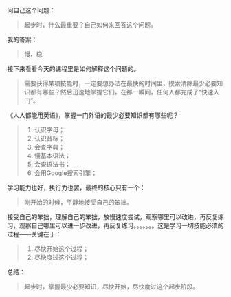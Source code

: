 问自己这个问题：
> 起步时，什么最重要？自己如何来回答这个问题。

我的答案：
> 慢、稳

接下来看看今天的课程里是如何解释这个问题的。

> 需要获得某项技能时，一定要想办法在最快的时间里，摸索清除最少必要知识都有哪些？然后迅速地掌握它们，在那一瞬间，任何人都完成了“快速入门”。

《人人都能用英语》，掌握一门外语的最少必要知识都有哪些呢？
> 1. 认识字母；
> 2. 认识音标；
> 3. 会查字典；
> 4. 懂基本语法；
> 5. 会查语法书；
> 6. 会用Google搜索引擎；

学习能力也好，执行力也罢，最终的核心只有一个：
> 刚开始的时候，平静地接受自己的笨拙。

接受自己的笨拙，理解自己的笨拙，放慢速度尝试，观察哪里可以改进，再反复练习，观察自己哪里可以进一步改进，再反复练习。。。。。。。这是学习一切技能必须的过程——关键在于：
> 1. 尽快开始这个过程；
> 2. 尽快度过这个过程；


总结：

> 起步时，掌握最少必要知识，尽快开始，尽快度过这个起步阶段。



